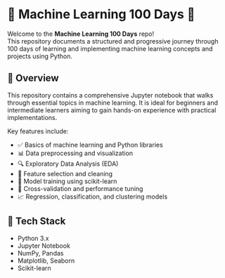 # 🧠 Machine Learning 100 Days 🚀

Welcome to the **Machine Learning 100 Days** repo!  
This repository documents a structured and progressive journey through 100 days of learning and implementing machine learning concepts and projects using Python.

## 📌 Overview

This repository contains a comprehensive Jupyter notebook that walks through essential topics in machine learning. It is ideal for beginners and intermediate learners aiming to gain hands-on experience with practical implementations.

Key features include:
- ✅ Basics of machine learning and Python libraries
- 📊 Data preprocessing and visualization
- 🔍 Exploratory Data Analysis (EDA)
- 🧹 Feature selection and cleaning
- 🧠 Model training using scikit-learn
- 🔁 Cross-validation and performance tuning
- 📈 Regression, classification, and clustering models


## 🧰 Tech Stack

- Python 3.x
- Jupyter Notebook
- NumPy, Pandas
- Matplotlib, Seaborn
- Scikit-learn



